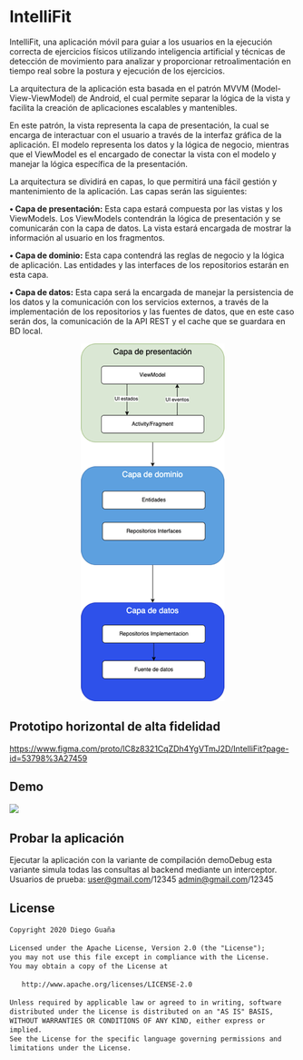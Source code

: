 # IntelliFit

IntelliFit, una aplicación móvil para guiar a los usuarios en la ejecución correcta de ejercicios físicos utilizando inteligencia artificial y técnicas de detección de movimiento para analizar y proporcionar retroalimentación en tiempo real sobre la postura y ejecución de los ejercicios.

La arquitectura de la aplicación esta basada en el patrón MVVM (Model-View-ViewModel) de Android, el cual permite separar la lógica de la vista y facilita la creación de aplicaciones escalables y mantenibles.

En este patrón, la vista representa la capa de presentación, la cual se encarga de interactuar con el usuario a través de la interfaz gráfica de la aplicación. El modelo representa los datos y la lógica de negocio, mientras que el ViewModel es el encargado de conectar la vista con el modelo y manejar la lógica específica de la presentación.

La arquitectura se dividirá en capas, lo que permitirá una fácil gestión y mantenimiento de la aplicación. Las capas serán las siguientes:

**•	Capa de presentación:** Esta capa estará compuesta por las vistas y los ViewModels. Los ViewModels contendrán la lógica de presentación y se comunicarán con la capa de datos. La vista estará encargada de mostrar la información al usuario en los fragmentos. 

**•	Capa de dominio:** Esta capa contendrá las reglas de negocio y la lógica de aplicación. Las entidades y las interfaces de los repositorios estarán en esta capa.

**• Capa de datos:** Esta capa será la encargada de manejar la persistencia de los datos y la comunicación con los servicios externos, a través de la implementación de los repositorios y las fuentes de datos, que en este caso serán dos, la comunicación de la API REST y el cache que se guardara en BD local.




<p align="center">
  <a href="https://developer.android.com/topic/architecture?hl=es-419#fetching_data"><img src="https://github.com/diegulog/intellifit/blob/master/mvvm.png?raw=true" alt="MVVM"></a>
</p>


## Prototipo horizontal de alta fidelidad 

https://www.figma.com/proto/lC8z8321CqZDh4YgVTmJ2D/IntelliFit?page-id=53798%3A27459


## Demo

![](https://github.com/diegulog/intellifit/blob/master/demo.gif?raw=true)


## Probar la aplicación

Ejecutar la aplicación con la variante de compilación demoDebug esta variante simula todas las consultas al backend mediante un interceptor.
Usuarios de prueba:
user@gmail.com/12345
admin@gmail.com/12345

## License

    Copyright 2020 Diego Guaña

    Licensed under the Apache License, Version 2.0 (the "License");
    you may not use this file except in compliance with the License.
    You may obtain a copy of the License at

       http://www.apache.org/licenses/LICENSE-2.0

    Unless required by applicable law or agreed to in writing, software
    distributed under the License is distributed on an "AS IS" BASIS,
    WITHOUT WARRANTIES OR CONDITIONS OF ANY KIND, either express or implied.
    See the License for the specific language governing permissions and
    limitations under the License.